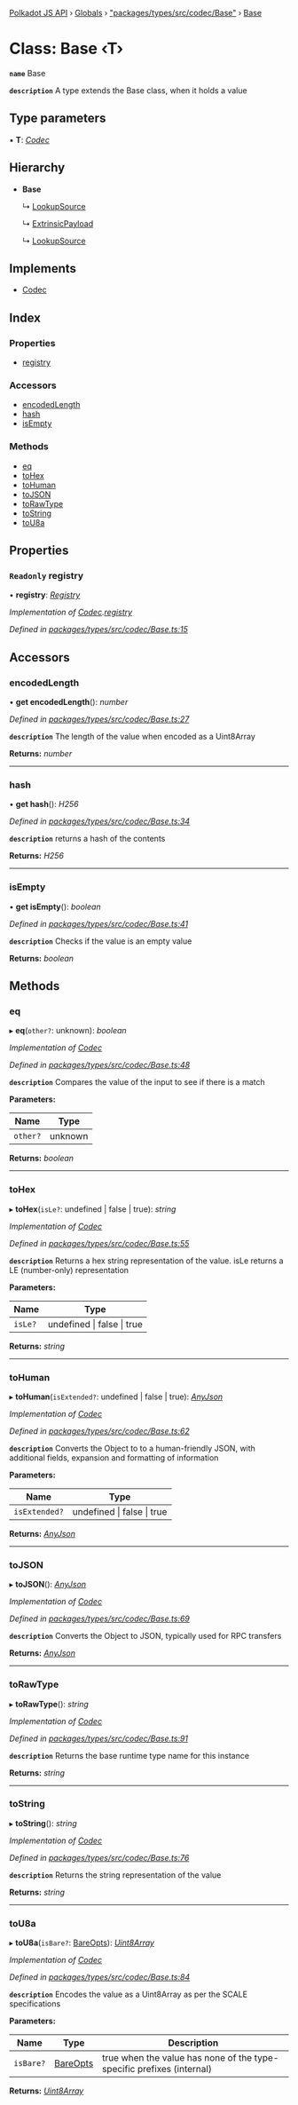 [Polkadot JS API](../README.md) › [Globals](../globals.md) › ["packages/types/src/codec/Base"](../modules/_packages_types_src_codec_base_.md) › [Base](_packages_types_src_codec_base_.base.md)

# Class: Base ‹**T**›

**`name`** Base

**`description`** A type extends the Base class, when it holds a value

## Type parameters

▪ **T**: *[Codec](../interfaces/_packages_types_src_types_codec_.codec.md)*

## Hierarchy

* **Base**

  ↳ [LookupSource](_packages_types_src_ethereum_lookupsource_.lookupsource.md)

  ↳ [ExtrinsicPayload](_packages_types_src_extrinsic_extrinsicpayload_.extrinsicpayload.md)

  ↳ [LookupSource](_packages_types_src_generic_lookupsource_.lookupsource.md)

## Implements

* [Codec](../interfaces/_packages_types_src_types_codec_.codec.md)

## Index

### Properties

* [registry](_packages_types_src_codec_base_.base.md#readonly-registry)

### Accessors

* [encodedLength](_packages_types_src_codec_base_.base.md#encodedlength)
* [hash](_packages_types_src_codec_base_.base.md#hash)
* [isEmpty](_packages_types_src_codec_base_.base.md#isempty)

### Methods

* [eq](_packages_types_src_codec_base_.base.md#eq)
* [toHex](_packages_types_src_codec_base_.base.md#tohex)
* [toHuman](_packages_types_src_codec_base_.base.md#tohuman)
* [toJSON](_packages_types_src_codec_base_.base.md#tojson)
* [toRawType](_packages_types_src_codec_base_.base.md#torawtype)
* [toString](_packages_types_src_codec_base_.base.md#tostring)
* [toU8a](_packages_types_src_codec_base_.base.md#tou8a)

## Properties

### `Readonly` registry

• **registry**: *[Registry](../interfaces/_packages_types_src_types_registry_.registry.md)*

*Implementation of [Codec](../interfaces/_packages_types_src_types_codec_.codec.md).[registry](../interfaces/_packages_types_src_types_codec_.codec.md#readonly-registry)*

*Defined in [packages/types/src/codec/Base.ts:15](https://github.com/polkadot-js/api/blob/01a36a994/packages/types/src/codec/Base.ts#L15)*

## Accessors

###  encodedLength

• **get encodedLength**(): *number*

*Defined in [packages/types/src/codec/Base.ts:27](https://github.com/polkadot-js/api/blob/01a36a994/packages/types/src/codec/Base.ts#L27)*

**`description`** The length of the value when encoded as a Uint8Array

**Returns:** *number*

___

###  hash

• **get hash**(): *H256*

*Defined in [packages/types/src/codec/Base.ts:34](https://github.com/polkadot-js/api/blob/01a36a994/packages/types/src/codec/Base.ts#L34)*

**`description`** returns a hash of the contents

**Returns:** *H256*

___

###  isEmpty

• **get isEmpty**(): *boolean*

*Defined in [packages/types/src/codec/Base.ts:41](https://github.com/polkadot-js/api/blob/01a36a994/packages/types/src/codec/Base.ts#L41)*

**`description`** Checks if the value is an empty value

**Returns:** *boolean*

## Methods

###  eq

▸ **eq**(`other?`: unknown): *boolean*

*Implementation of [Codec](../interfaces/_packages_types_src_types_codec_.codec.md)*

*Defined in [packages/types/src/codec/Base.ts:48](https://github.com/polkadot-js/api/blob/01a36a994/packages/types/src/codec/Base.ts#L48)*

**`description`** Compares the value of the input to see if there is a match

**Parameters:**

Name | Type |
------ | ------ |
`other?` | unknown |

**Returns:** *boolean*

___

###  toHex

▸ **toHex**(`isLe?`: undefined | false | true): *string*

*Implementation of [Codec](../interfaces/_packages_types_src_types_codec_.codec.md)*

*Defined in [packages/types/src/codec/Base.ts:55](https://github.com/polkadot-js/api/blob/01a36a994/packages/types/src/codec/Base.ts#L55)*

**`description`** Returns a hex string representation of the value. isLe returns a LE (number-only) representation

**Parameters:**

Name | Type |
------ | ------ |
`isLe?` | undefined &#124; false &#124; true |

**Returns:** *string*

___

###  toHuman

▸ **toHuman**(`isExtended?`: undefined | false | true): *[AnyJson](../modules/_packages_types_src_types_helpers_.md#anyjson)*

*Implementation of [Codec](../interfaces/_packages_types_src_types_codec_.codec.md)*

*Defined in [packages/types/src/codec/Base.ts:62](https://github.com/polkadot-js/api/blob/01a36a994/packages/types/src/codec/Base.ts#L62)*

**`description`** Converts the Object to to a human-friendly JSON, with additional fields, expansion and formatting of information

**Parameters:**

Name | Type |
------ | ------ |
`isExtended?` | undefined &#124; false &#124; true |

**Returns:** *[AnyJson](../modules/_packages_types_src_types_helpers_.md#anyjson)*

___

###  toJSON

▸ **toJSON**(): *[AnyJson](../modules/_packages_types_src_types_helpers_.md#anyjson)*

*Implementation of [Codec](../interfaces/_packages_types_src_types_codec_.codec.md)*

*Defined in [packages/types/src/codec/Base.ts:69](https://github.com/polkadot-js/api/blob/01a36a994/packages/types/src/codec/Base.ts#L69)*

**`description`** Converts the Object to JSON, typically used for RPC transfers

**Returns:** *[AnyJson](../modules/_packages_types_src_types_helpers_.md#anyjson)*

___

###  toRawType

▸ **toRawType**(): *string*

*Implementation of [Codec](../interfaces/_packages_types_src_types_codec_.codec.md)*

*Defined in [packages/types/src/codec/Base.ts:91](https://github.com/polkadot-js/api/blob/01a36a994/packages/types/src/codec/Base.ts#L91)*

**`description`** Returns the base runtime type name for this instance

**Returns:** *string*

___

###  toString

▸ **toString**(): *string*

*Implementation of [Codec](../interfaces/_packages_types_src_types_codec_.codec.md)*

*Defined in [packages/types/src/codec/Base.ts:76](https://github.com/polkadot-js/api/blob/01a36a994/packages/types/src/codec/Base.ts#L76)*

**`description`** Returns the string representation of the value

**Returns:** *string*

___

###  toU8a

▸ **toU8a**(`isBare?`: [BareOpts](../modules/_packages_types_src_types_helpers_.md#bareopts)): *[Uint8Array](_packages_types_src_codec_raw_.raw.md#static-uint8array)*

*Implementation of [Codec](../interfaces/_packages_types_src_types_codec_.codec.md)*

*Defined in [packages/types/src/codec/Base.ts:84](https://github.com/polkadot-js/api/blob/01a36a994/packages/types/src/codec/Base.ts#L84)*

**`description`** Encodes the value as a Uint8Array as per the SCALE specifications

**Parameters:**

Name | Type | Description |
------ | ------ | ------ |
`isBare?` | [BareOpts](../modules/_packages_types_src_types_helpers_.md#bareopts) | true when the value has none of the type-specific prefixes (internal)  |

**Returns:** *[Uint8Array](_packages_types_src_codec_raw_.raw.md#static-uint8array)*
